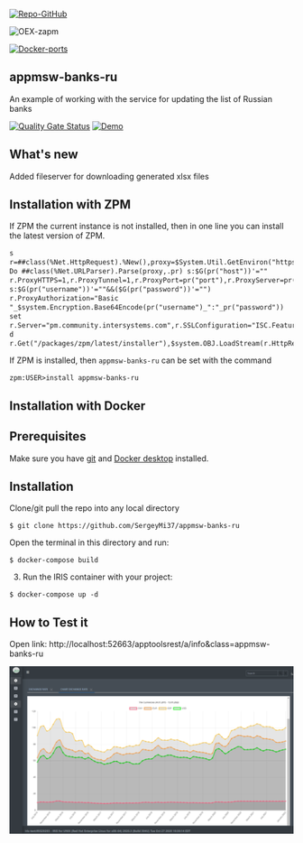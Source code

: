 [![Repo-GitHub](https://img.shields.io/badge/dynamic/xml?color=gold&label=GitHub%20module.xml&prefix=ver.&query=%2F%2FVersion&url=https%3A%2F%2Fraw.githubusercontent.com%2Fsergeymi37%2Fappmsw-banks-ru%2Fmaster%2Fmodule.xml)](https://raw.githubusercontent.com/sergeymi37/appmsw-banks-ru/master/module.xml)
 
![OEX-zapm](https://img.shields.io/badge/dynamic/json?url=https:%2F%2Fpm.community.intersystems.com%2Fpackages%2Fappmsw-banks-ru%2F&label=ZPM-pm.community.intersystems.com&query=$.version&color=green&prefix=appmsw-banks-ru)
 
[![Docker-ports](https://img.shields.io/badge/dynamic/yaml?color=blue&label=docker-compose&prefix=ports%20-%20&query=%24.services.iris.ports&url=https%3A%2F%2Fraw.githubusercontent.com%2Fsergeymi37%2Fappmsw-banks-ru%2Fmaster%2Fdocker-compose.yml)](https://raw.githubusercontent.com/sergeymi37/appmsw-banks-ru/master/docker-compose.yml)
 
## appmsw-banks-ru

An example of working with the service for updating the list of Russian banks

[![Quality Gate Status](https://community.objectscriptquality.com/api/project_badges/measure?project=intersystems_iris_community%2Fappmsw-banks-ru&metric=alert_status)](https://community.objectscriptquality.com/dashboard?id=intersystems_iris_community%2Fappmsw-banks-ru)
 [![Demo](https://img.shields.io/badge/Demo%20on-GCR-black)](https://banks.demo.community.intersystems.com/apptoolsrest/a/info&class=appmsw.banks.info)

## What's new

Added fileserver for downloading generated xlsx files

## Installation with ZPM

If ZPM the current instance is not installed, then in one line you can install the latest version of ZPM.
```
s r=##class(%Net.HttpRequest).%New(),proxy=$System.Util.GetEnviron("https_proxy") Do ##class(%Net.URLParser).Parse(proxy,.pr) s:$G(pr("host"))'="" r.ProxyHTTPS=1,r.ProxyTunnel=1,r.ProxyPort=pr("port"),r.ProxyServer=pr("host") s:$G(pr("username"))'=""&&($G(pr("password"))'="") r.ProxyAuthorization="Basic "_$system.Encryption.Base64Encode(pr("username")_":"_pr("password")) set r.Server="pm.community.intersystems.com",r.SSLConfiguration="ISC.FeatureTracker.SSL.Config" d r.Get("/packages/zpm/latest/installer"),$system.OBJ.LoadStream(r.HttpResponse.Data,"c")
```
If ZPM is installed, then `appmsw-banks-ru` can be set with the command
```
zpm:USER>install appmsw-banks-ru
```
## Installation with Docker

## Prerequisites
Make sure you have [git](https://git-scm.com/book/en/v2/Getting-Started-Installing-Git) and [Docker desktop](https://www.docker.com/products/docker-desktop) installed.

## Installation
Clone/git pull the repo into any local directory

```
$ git clone https://github.com/SergeyMi37/appmsw-banks-ru
```

Open the terminal in this directory and run:

```
$ docker-compose build
```

3. Run the IRIS container with your project:

```
$ docker-compose up -d
```

## How to Test it
Open link: http://localhost:52663/apptoolsrest/a/info&class=appmsw-banks-ru

![Link](https://raw.githubusercontent.com/sergeymi37/appmsw-banks-ru/master/doc/Screenshot_51.png)

